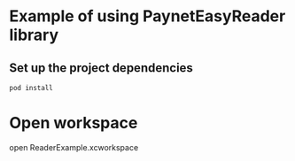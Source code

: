 # Example of using PaynetEasyReader library

## Set up the project dependencies

```
pod install
```

# Open workspace

open ReaderExample.xcworkspace
